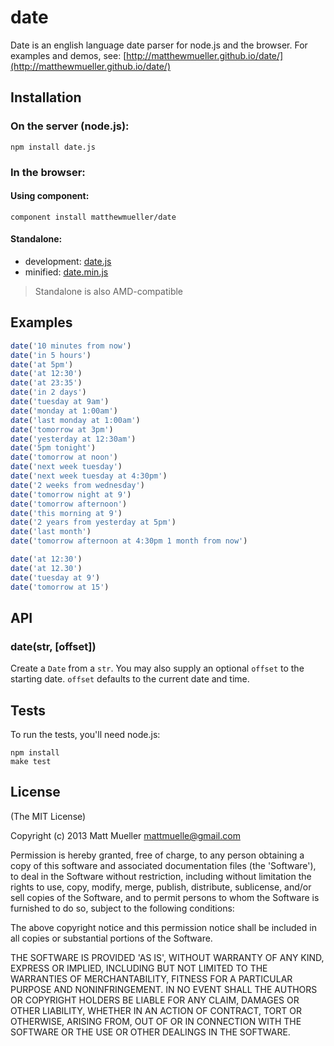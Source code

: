 # date

Date is an english language date parser for node.js and the browser. For examples and demos, see: [http://matthewmueller.github.io/date/](http://matthewmueller.github.io/date/)

## Installation

### On the server (node.js):

    npm install date.js

### In the browser:

#### Using component:

    component install matthewmueller/date

#### Standalone:

* development: [date.js](https://raw.github.com/MatthewMueller/date/master/dist/date.js)
* minified: [date.min.js](https://raw.github.com/MatthewMueller/date/master/dist/date.min.js)

> Standalone is also AMD-compatible

## Examples

```js
date('10 minutes from now')
date('in 5 hours')
date('at 5pm')
date('at 12:30')
date('at 23:35')
date('in 2 days')
date('tuesday at 9am')
date('monday at 1:00am')
date('last monday at 1:00am')
date('tomorrow at 3pm')
date('yesterday at 12:30am')
date('5pm tonight')
date('tomorrow at noon')
date('next week tuesday')
date('next week tuesday at 4:30pm')
date('2 weeks from wednesday')
date('tomorrow night at 9')
date('tomorrow afternoon')
date('this morning at 9')
date('2 years from yesterday at 5pm')
date('last month')
date('tomorrow afternoon at 4:30pm 1 month from now')

date('at 12:30')
date('at 12.30')
date('tuesday at 9')
date('tomorrow at 15')
```

## API

### date(str, [offset])

Create a `Date` from a `str`. You may also supply an optional `offset` to the starting date. `offset` defaults to the current date and time.

## Tests

To run the tests, you'll need node.js:

    npm install
    make test

## License

(The MIT License)

Copyright (c) 2013 Matt Mueller <mattmuelle@gmail.com>

Permission is hereby granted, free of charge, to any person obtaining a copy of this software and associated documentation files (the 'Software'), to deal in the Software without restriction, including without limitation the rights to use, copy, modify, merge, publish, distribute, sublicense, and/or sell copies of the Software, and to permit persons to whom the Software is furnished to do so, subject to the following conditions:

The above copyright notice and this permission notice shall be included in all copies or substantial portions of the Software.

THE SOFTWARE IS PROVIDED 'AS IS', WITHOUT WARRANTY OF ANY KIND, EXPRESS OR IMPLIED, INCLUDING BUT NOT LIMITED TO THE WARRANTIES OF MERCHANTABILITY, FITNESS FOR A PARTICULAR PURPOSE AND NONINFRINGEMENT. IN NO EVENT SHALL THE AUTHORS OR COPYRIGHT HOLDERS BE LIABLE FOR ANY CLAIM, DAMAGES OR OTHER LIABILITY, WHETHER IN AN ACTION OF CONTRACT, TORT OR OTHERWISE, ARISING FROM, OUT OF OR IN CONNECTION WITH THE SOFTWARE OR THE USE OR OTHER DEALINGS IN THE SOFTWARE.

